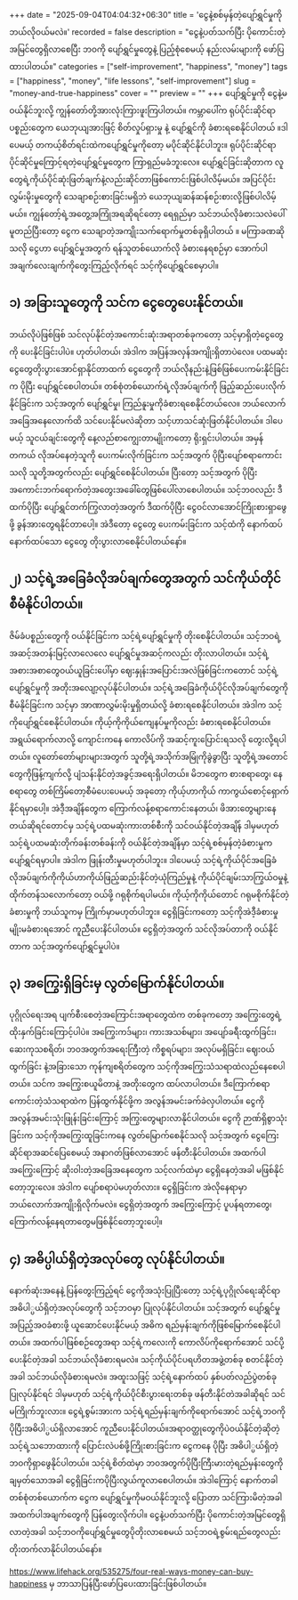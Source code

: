 +++
date = "2025-09-04T04:04:32+06:30"
title = 'ငွေနဲ့စစ်မှန်တဲ့ပျော်ရွှင်မှုကို ဘယ်လိုဝယ်မလဲ။'
recorded = false
description = "ငွေနဲ့ပတ်သက်ပြီး ပိုကောင်းတဲ့အမြင်တွေရှိလာစေပြီး ဘဝကို ပျော်ရွှင်မှုတွေနဲ့ ပြည့်စုံစေမယ့် နည်းလမ်းများကို ဖော်ပြထားပါတယ်။"
categories = ["self-improvement", "happiness", "money"]
tags = ["happiness", "money", "life lessons", "self-improvement"]
slug = "money-and-true-happiness"
cover = ""
preview = ""
+++
ပျော်ရွှင်မှုကို ငွေနဲ့မဝယ်နိုင်ဘူးလို့ ကျွန်တော်တို့အားလုံးကြားဖူးကြပါတယ်။ ကမ္ဘာပေါ်က ရုပ်ပိုင်းဆိုင်ရာပစ္စည်းတွေက ယေဘုယျအားဖြင့် စိတ်လှုပ်ရှားမှု နဲ့ ပျော်ရွှင်ကို ခံစားရစေနိုင်ပါတယ် ။ဒါပေမယ့် တကယ့်စိတ်ရင်းထဲကပျော်ရွှင်မှုကိုတော့ မပိုင်ဆိုင်နိုင်ပါဘူး။ ရုပ်ပိုင်းဆိုင်ရာပိုင်ဆိုင်မှုကြောင့်ရတဲ့ပျော်ရွှင်မှုတွေက ကြာရှည်မခံဘူးလေ။ ပျော်ရွှင်ခြင်းဆိုတာက လူတွေရဲ့ကိုယ်ပိုင်ဆုံးဖြတ်ချက်နဲ့လည်းဆိုင်တာဖြစ်ကောင်းဖြစ်ပါလိမ့်မယ်။ အပြင်ပိုင်းလွှမ်းမိုးမှုတွေကို သေချာစဉ်းစားခြင်းမရှိဘဲ ယေဘုယျဆန်ဆန်စဉ်းစားလို့ဖြစ်ပါလိမ့်မယ်။ ကျွန်တော့်ရဲ့အတွေ့အကြုံအရဆိုရင်တော့ ရေရှည်မှာ သင်ဘယ်လိုခံစားသလဲပေါ်မူတည်ပြီးတော့ ငွေက သေချာတဲ့အကျိုးသက်ရောက်မှုတစ်ခုရှိပါတယ် ။ မကြာခဏဆိုသလို ငွေဟာ ပျော်ရွှင်မှုအတွက် ရန်သူတစ်ယောက်လို ခံစားနေရစဉ်မှာ အောက်ပါအချက်လေးချက်ကိုတွေးကြည့်လိုက်ရင် သင့်ကိုပျော်ရွှင်စေမှာပါ။

## ၁) အခြားသူတွေကို သင်က ငွေတွေပေးနိုင်တယ်။
ဘယ်လိုပဲဖြစ်ဖြစ် သင်လုပ်နိုင်တဲ့အကောင်းဆုံးအရာတစ်ခုကတော့ သင့်မှာရှိတဲ့ငွေတွေကို ပေးနိုင်ခြင်းပါပဲ။ ဟုတ်ပါတယ်၊ အဲဒါက အပြန်အလှန်အကျိုးရှိတာပဲလေ။ ပထမဆုံး ငွေတွေတိုးပွားအောင်ရှာနိုင်တာထက် ငွေတွေကို ဘယ်လိုနည်းနဲ့ဖြစ်ဖြစ်ပေးကမ်းနိုင်ခြင်းက ပိုပြီး ပျော်ရွှင်စေပါတယ်။ တစ်စုံတစ်ယောက်ရဲ့လိုအပ်ချက်ကို ဖြည့်ဆည်းပေးလိုက်နိုင်ခြင်းက သင့်အတွက် ပျော်ရွှင်မှု၊ ကြည်နူးမှုကိုခံစားရစေနိုင်တယ်လေ။ ဘယ်လောက်အခြေအနေလောက်ထိ သင်ပေးနိုင်မလဲဆိုတာ သင့်ဟာသင်ဆုံးဖြတ်နိုင်ပါတယ်။ ဒါပေမယ့် သူငယ်ချင်းတွေကို နေ့လည်စာကျွေးတာမျိုးကတော့ ရိုးရှင်းပါတယ်။ အမှန်တကယ် လိုအပ်နေတဲ့သူကို ပေးကမ်းလိုက်ခြင်းက သင့်အတွက် ပိုပြီးပျော်စရာကောင်းသလို သူတို့အတွက်လည်း ပျော်ရွှင်စေနိုင်ပါတယ်။ ပြီးတော့ သင့်အတွက် ပိုပြီး အကောင်းဘက်ရောက်တဲ့အတွေးအခေါ်တွေဖြစ်ပေါ်လာစေပါတယ်။ သင့်ဘဝလည်း ဒီထက်ပိုပြီး ပျော်ရွှင်တက်ကြွလာတဲ့အတွက် ဒီထက်ပိုပြီး ငွေဝင်လာအောင်ကြိုးစားရှာဖွေဖို့ ခွန်အားတွေရနိုင်တာပေါ့။ အဲဒီတော့ ငွေတွေ ပေးကမ်းခြင်းက သင့်ထံကို နောက်ထပ်နောက်ထပ်သော ငွေတွေ တိုးပွားလာစေနိုင်ပါတယ်နော်။

## ၂) သင့်ရဲ့အခြေခံလိုအပ်ချက်တွေအတွက် သင်ကိုယ်တိုင်စီမံနိုင်ပါတယ်။
ဇိမ်ခံပစ္စည်းတွေကို ဝယ်နိုင်ခြင်းက သင့်ရဲ့ပျော်ရွှင်မှုကို တိုးစေနိုင်ပါတယ်။ သင့်ဘဝရဲ့အဆင့်အတန်းမြင့်လာလေလေ ပျော်ရွှင်မှုအဆင့်ကလည်း တိုးလာပါတယ်။ သင့်ရဲ့အစားအစာတွေဝယ်ယူခြင်းပေါ်မှာ ဈေးနှုန်းအပြောင်းအလဲဖြစ်ခြင်းကတောင် သင့်ရဲ့ပျော်ရွှင်မှုကို အတိုးအလျော့လုပ်နိုင်ပါတယ်။ သင့်ရဲ့အခြေခံကိုယ်ပိုင်လိုအပ်ချက်တွေကို စီမံနိုင်ခြင်းက သင့်မှာ အာဏာလွှမ်းမိုးမှုရှိတယ်လို့ ခံစားရစေနိုင်ပါတယ်။ အဲဒါက သင့်ကိုပျော်ရွှင်စေနိုင်ပါတယ်။ ကိုယ့်ကိုကိုယ်ကျေနပ်မှုကိုလည်း ခံစားရစေနိုင်ပါတယ်။ အရွယ်ရောက်လာလို့ ကျောင်းကနေ ကောလိပ်ကို အဆင့်ကူးပြောင်းရသလို တွေးလို့ရပါတယ်။ လူတော်တော်များများအတွက် သူတို့ရဲ့အသိုက်အမြုံကိုခွဲခွာပြီး သူတို့ရဲ့အတောင်တွေကိုဖြန့်ကျက်လို့ ပျံသန်းနိုင်တဲ့အခွင့်အရေးရှိပါတယ်။ မိဘတွေက စားစရာတွေ၊ နေစရာတွေ တစ်ကြိမ်တော့စီမံပေးပေမယ့် အခုတော့ ကိုယ့်ဟာကိုယ် ကာကွယ်စောင့်ရှောက်နိုင်ရမှာပေါ့။ အဲဒီ့အချိန်တွေက ကြောက်လန့်စရာကောင်းနေတယ်၊ ဖိအားတွေများနေတယ်ဆိုရင်တောင်မှ သင့်ရဲ့ပထမဆုံးကားတစ်စီးကို သင်ဝယ်နိုင်တဲ့အချိန် ဒါမှမဟုတ် သင့်ရဲ့ပထမဆုံးတိုက်ခန်းတစ်ခန်းကို ဝယ်နိုင်တဲ့အချိန်မှာ သင့်ရဲ့စစ်မှန်တဲ့ခံစားမှုက ပျော်ရွှင်ရမှာပါ။ အဲဒါက ဖြုန်းတီးမှုမဟုတ်ပါဘူး။ ဒါပေမယ့် သင့်ရဲ့ကိုယ်ပိုင်အခြေခံလိုအပ်ချက်ကိုကိုယ်ဟာကိုယ်ဖြည့်ဆည်းနိုင်တဲ့ယုံကြည်မှုနဲ့ ကိုယ်ပိုင်ချမ်းသာကြွယ်ဝမှုနဲ့ ထိုက်တန်သလောက်တော့ ဝယ်ဖို့ ဂရုစိုက်ရပါမယ်။ ကိုယ့်ကိုကိုယ်တောင် ဂရုမစိုက်နိုင်တဲ့ခံစားမှုကို ဘယ်သူကမှ ကြိုက်မှာမဟုတ်ပါဘူး။ ငွေရှိခြင်းကတော့ သင့်ကိုအဲဒီ့ခံစားမှုမျိုးမခံစားရအောင် ကူညီပေးနိင်ပါတယ်။ ငွေရှိတဲ့အတွက် သင်လိုအပ်တာကို ဝယ်နိုင်တာက သင့်အတွက်ပျော်ရွှင်မှုပါပဲ။

## ၃) အကြွေးရှိခြင်းမှ လွတ်မြောက်နိုင်ပါတယ်။
ပုဂ္ဂိုလ်ရေးအရ ပျက်စီးစေတဲ့အကြောင်းအရာတွေထဲက တစ်ခုကတော့ အကြွေးတွေရဲ့ထိုးနှက်ခြင်းကြောင့်ပါပဲ။ အကြွေးကဒ်များ၊ ကားအသစ်များ၊ အပျော်ခရီးထွက်ခြင်း၊ ဆေးကုသစရိတ်၊ ဘဝအတွက်အရေးကြီးတဲ့ ကိစ္စရပ်များ၊ အလုပ်မရှိခြင်း၊ ဈေးဝယ်ထွက်ခြင်း နဲ့အခြားသော ကုန်ကျစရိတ်တွေက သင့်ကိုအကြွေးသံသရာထဲလည်နေစေပါတယ်။ သင်က အကြွေးစယူမိတာနဲ့ အတိုးတွေက ထပ်လာပါတယ်။ ဒီကြောက်စရာကောင်းတဲ့သံသရာထဲက ပြန်ထွက်နိုင်ဖို့က အလွန်အမင်းခက်ခဲလှပါတယ်။ ငွေကို အလွန်အမင်းသုံးဖြုန်းခြင်းကြောင့် အကြွးတွေများလာနိုင်ပါတယ်။ ငွေကို ဉာဏ်ရှိစွာသုံးခြင်းက သင့်ကိုအကြွေးထူခြင်းကနေ လွတ်မြောက်စေနိုင်သလို သင့်အတွက် ငွေကြေးဆိုင်ရာအဆင်ပြေစေမယ့် အနာဂတ်ဖြစ်လာအောင် ဖန်တီးနိုင်ပါတယ်။ အထက်ပါ အကြွေးကြောင့် ဆိုးဝါးတဲ့အခြေအနေတွေက သင့်လက်ထဲမှာ ငွေရှိနေတဲ့အခါ မဖြစ်နိုင်တော့ဘူးလေ။ အဲဒါက ပျော်စရာပဲမဟုတ်လား။ ငွေရှိခြင်းက အဲလိုနေရာမှာ ဘယ်လောက်အကျိုးရှိလိုက်မလဲ။ ငွေရှိတဲ့အတွက် အကြွေးကြောင့် ပူပန်ရတာတွေ၊ ကြောက်လန့်နေရတာတွေမဖြစ်နိုင်တော့ဘူးပေါ့။

## ၄) အဓိပ္ပါယ်ရှိတဲ့အလုပ်တွေ လုပ်နိုင်ပါတယ်။
နောက်ဆုံးအနေနဲ့ ပြန်တွေးကြည့်ရင် ငွေကိုအသုံးပြုပြီးတော့ သင့်ရဲ့ပုဂ္ဂိုလ်ရေးဆိုင်ရာ အဓိပါ္ပယ်ရှိတဲ့အလုပ်တွေကို သင့်ဘဝမှာ ပြုလုပ်နိုင်ပါတယ်။ သင့်အတွက် ပျော်ရွှင်မှုအပြည့်အဝခံစားဖို့ ယူဆောင်ပေးနိုင်မယ့် အဓိက ရည်မှန်းချက်ကိုဖြစ်မြောက်စေနိုင်ပါတယ်။ အထက်ပါဖြစ်စဉ်တွေအရာ သင့်ရဲ့ကလေးကို ကောလိပ်ကိုရောက်အောင် သင်ပို့ပေးနိုင်တဲ့အခါ သင်ဘယ်လိုခံစားရမလဲ။ သင့်ကိုယ်ပိုင်ပရဟိတအဖွဲ့တစ်ခု စတင်နိုင်တဲ့အခါ သင်ဘယ်လိုခံစားရမလဲ။ အထူးသဖြင့် သင့်ရဲ့နောက်ထပ် နှစ်ပတ်လည်ပွဲတစ်ခုပြုလုပ်နိုင်ရင် ဒါမှမဟုတ် သင့်ရဲ့ကိုယ်ပိုင်စီးပွားရေးတစ်ခု ဖန်တီးနိုင်တဲအခါဆိုရင် သင်မကြိုက်ဘူးလား။ ငွေရဲ့စွမ်းအားက သင့်ရဲ့ရည်မှန်းချက်ကိုရောက်အောင် သင့်ရဲ့ဘဝကိုပိုပြီးအဓိပါ္ပယ်ရှိလာအောင် ကူညီပေးနိုင်ပါတယ်။အရာဝတ္ထုတွေကိုပဲဝယ်နိုင်တဲ့ဆိုတဲ့ သင့်ရဲ့သဘောထားကို ပြောင်းလဲပစ်ဖို့ကြိုးစားခြင်းက ငွေကနေ ပိုပြီး အဓိပါ္ပယ်ရှိတဲ့ဘဝကိုရှာဖွေနိုင်ပါတယ်။ သင့်ရဲ့စိတ်ထဲမှာ ဘဝအတွက်ပိုပြီးကြီးမားတဲ့ရည်မှန်းတွေကိုချမှတ်သောအခါ ငွေရှိခြင်းကပိုပြီးလွယ်ကူလာစေပါတယ်။ အဲဒါကြောင့် နောက်တခါ တစ်စုံတစ်ယောက်က ငွေက ပျော်ရွှင်မှုကိုမဝယ်နိုင်ဘူးလို့ ပြောတာ သင်ကြားမိတဲ့အခါ အထက်ပါအချက်တွေကို ပြန်တွေးလိုက်ပါ။ ငွေနဲ့ပတ်သက်ပြီး ပိုကောင်းတဲ့အမြင်တွေရှိလာတဲ့အခါ သင့်ဘဝကိုပျော်ရွှင်မှုတွေပိုတိုးလာစေမယ် သင့်ဘဝရဲ့စွမ်းရည်တွေလည်း တိုးတက်လာနိုင်ပါတယ်နော်။

https://www.lifehack.org/535275/four-real-ways-money-can-buy-happiness မှ ဘာသာပြန်ပြီးဖော်ပြပေးထားခြင်းဖြစ်ပါတယ်။